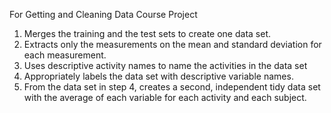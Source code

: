 For Getting and Cleaning Data Course Project
1. Merges the training and the test sets to create one data set.
 2. Extracts only the measurements on the mean and standard deviation for each measurement.
 3. Uses descriptive activity names to name the activities in the data set
 4. Appropriately labels the data set with descriptive variable names.
 5. From the data set in step 4, creates a second, independent tidy data set with the average of each variable for each activity and each subject.
